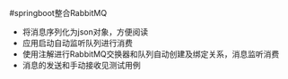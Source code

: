 #springboot整合RabbitMQ
* 将消息序列化为json对象，方便阅读
* 应用启动自动监听队列进行消费
* 使用注解进行RabbitMQ交换器和队列自动创建及绑定关系，消息监听消费
* 消息的发送和手动接收见测试用例